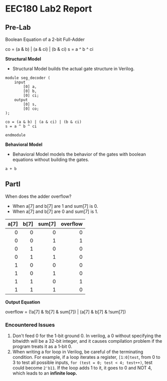 # EEC180 Lab2 Report

## Pre-Lab

Boolean Equation of a 2-bit Full-Adder

co = (a & b) | (a & ci) | (b & ci)
s = a ^ b ^ ci

**Structural Model**
* Structural Model builds the actual gate structure in Verilog.

```
module seg_decoder (
    input
        [0] a,
        [0] b,
        [0] ci;
    output 
        [0] s,
        [0] co;
);

co = (a & b) | (a & ci) | (b & ci)
s = a ^ b ^ ci

endmodule
```

**Behavioral Model**
* Behavioral Model models the behavior of the gates with boolean equations without building the gates.

```
a + b
```

## PartI

When does the adder overflow?
* When a[7] and b[7] are 1 and sum[7] is 0.
* When a[7] and b[7] are 0 and sum[7] is 1.

| a[7] | b[7] | sum[7] | overflow |
| ---: | ----:| ----:| ---: |
| 0 | 0 | 0 | 0 |
| 0 | 0 | 1 | 1 |
| 0 | 1 | 0 | 0 |
| 0 | 1 | 1 | 0 |
| 1 | 0 | 0 | 0 |
| 1 | 0 | 1 | 0 |
| 1 | 1 | 0 | 1 |
| 1 | 1 | 1 | 0 |

**Output Equation**

overflow = (!a[7] & !b[7] & sum[7]) | (a[7] & b[7] & !sum[7])

### Encountered Issues
1. Don't feed 0 for the 1-bit ground 0. In verilog, a 0 without specifying the bitwidth will be a 32-bit integer, and it causes compilation problem if the program treats it as a 1-bit 0. 
2. When writing a for loop in Verilog, be careful of the terminating condition. For example, if a loop iterates a register, ```[1:0]test```, from 0 to 3 to test all possible inputs, ```for (test = 0; test < 4; test++)```, test could become ```2'b11```. If the loop adds 1 to it, it goes to 0 and NOT 4, which leads to an **infinite loop.**